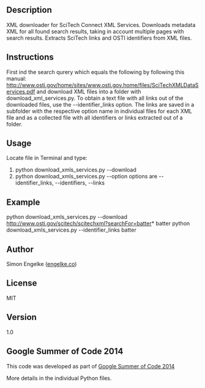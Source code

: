 ## Description

XML downloader for SciTech Connect XML Services. 
Downloads metadata XML for all found search results, 
taking in account multiple pages with search results.
Extracts SciTech links and OSTI identifiers from XML files. 

## Instructions

First ind the search qurery which equals the following <link> by following this manual: 
http://www.osti.gov/home/sites/www.osti.gov.home/files/SciTechXMLDataServices.pdf
and download XML files into a folder with download_xml_services.py. 
To obtain a text file with all links out of the downloaded files, use the 
--identifier_links option. The links are saved in a subfolder
with the respective option name in individual files for each XML file 
and as a collected file with all identifiers or links extracted out of
a folder.

## Usage

Locate file in Terminal and type:
1) python download_xmls_services.py --download <link> <ResultFolder>
2) python download_xmls_services.py --option <XMLFolder>
options are --identifier_links, --identifiers, --links

## Example

python download_xmls_services.py --download http://www.osti.gov/scitech/scitechxml?searchFor=batter* batter
python download_xmls_services.py --identifier_links batter

## Author

Simon Engelke ([engelke.co](http://engelke.co))

## License

MIT

## Version

1.0

## Google Summer of Code 2014

This code was developed as part of [Google Summer of Code 2014](https://www.google-melange.com/gsoc/project/details/google/gsoc2014/sengelke/5668600916475904)

More details in the individual Python files.